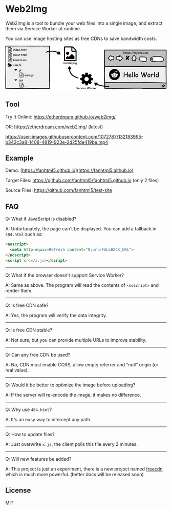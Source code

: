 # Web2Img

Web2Img is a tool to bundle your web files into a single image, and extract them via Service Worker at runtime.

You can use image hosting sites as free CDNs to save bandwidth costs.

![intro.png](assets/img/intro.png)

## Tool

Try It Online: https://etherdream.github.io/web2img/

OR: https://etherdream.com/web2img/ (latest)

https://user-images.githubusercontent.com/1072787/132183995-b342c3a8-1408-4819-923e-2d25fde419be.mp4


## Example

Demo: [https://fanhtml5.github.io](https://fanhtml5.github.io)

Target Files: https://github.com/fanhtml5/fanhtml5.github.io (only 2 files)

Source Files: https://github.com/fanhtml5/test-site

## FAQ

Q: What if JavaScript is disabled?

A: Unfortunately, the page can't be displayed. You can add a fallback in `404.html` such as:

```html
<noscript>
  <meta http-equiv=Refresh content="0;url=FALLBACK_URL">
</noscript>
<script src=/x.js></script>
```

----

Q: What if the browser doesn't support Service Worker?

A: Same as above. The program will read the contents of `<noscript>` and render them.

----

Q: Is free CDN safe?

A: Yes, the program will verify the data integrity.

----

Q: Is free CDN stable?

A: Not sure, but you can provide multiple URLs to improve stability.

----

Q: Can any free CDN be used?

A: No, CDN must enable CORS, allow empty referrer and "null" origin (or real value).

----

Q: Would it be better to optimize the image before uploading?

A: If the server will re-encode the image, it makes no difference.

----

Q: Why use `404.html`?

A: It's an easy way to intercept any path.

----

Q: How to update files?

A: Just overwrite `x.js`, the client polls this file every 2 minutes.

----

Q: Will new features be added?

A: This project is just an experiment, there is a new project named [freecdn](https://github.com/EtherDream/freecdn) which is much more powerful. (better docs will be released soon)


## License

MIT
